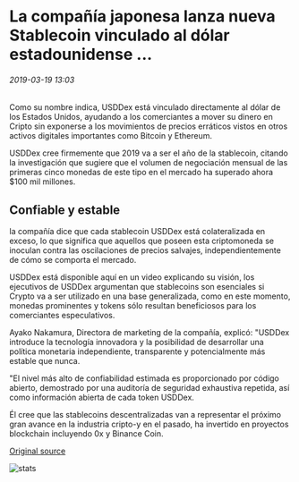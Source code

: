 # La compañía japonesa lanza nueva Stablecoin vinculado al dólar estadounidense ...

###### 2019-03-19 13:03

Como su nombre indica, USDDex está vinculado directamente al dólar de los Estados Unidos, ayudando a los comerciantes a mover su dinero en Cripto sin exponerse a los movimientos de precios erráticos vistos en otros activos digitales importantes como Bitcoin y Ethereum.

USDDex cree firmemente que 2019 va a ser el año de la stablecoin, citando la investigación que sugiere que el volumen de negociación mensual de las primeras cinco monedas de este tipo en el mercado ha superado ahora $100 mil millones.

## Confiable y estable

la compañía dice que cada stablecoin USDDex está colateralizada en exceso, lo que significa que aquellos que poseen esta criptomoneda se inoculan contra las oscilaciones de precios salvajes, independientemente de cómo se comporta el mercado.

USDDex está disponible aquí en un video explicando su visión, los ejecutivos de USDDex argumentan que stablecoins son esenciales si Crypto va a ser utilizado en una base generalizada, como en este momento, monedas prominentes y tokens sólo resultan beneficiosos para los comerciantes especulativos.

Ayako Nakamura, Directora de marketing de la compañía, explicó: "USDDex introduce la tecnología innovadora y la posibilidad de desarrollar una política monetaria independiente, transparente y potencialmente más estable que nunca.

"El nivel más alto de confiabilidad estimada es proporcionado por código abierto, demostrado por una auditoría de seguridad exhaustiva repetida, así como información abierta de cada token USDDex.

Él cree que las stablecoins descentralizadas van a representar el próximo gran avance en la industria cripto-y en el pasado, ha invertido en proyectos blockchain incluyendo 0x y Binance Coin.

[Original source](https://cointelegraph.com/news/japanese-company-launches-new-stablecoin-pegged-to-the-us-dollar)

![stats](https://c.statcounter.com/11760860/0/a89fa40b/1/ "stats")